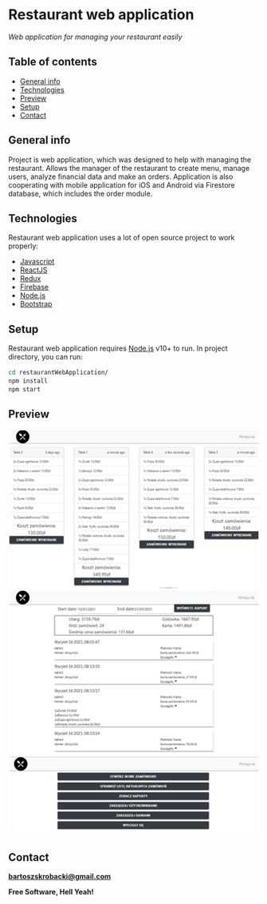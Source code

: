 # Restaurant web application
 _Web application for managing your restaurant easily_

## Table of contents

* [General info](#general-info)
* [Technologies](#technologies)
* [Preview](#preview)
* [Setup](#setup)
* [Contact](#contact)

## General info
Project is web application, which was designed to help with managing the restaurant. Allows the manager of the restaurant to create menu, manage users, analyze financial data and make an orders. Application is also cooperating with mobile application for iOS and Android via Firestore database, which includes the order module.

## Technologies
Restaurant web application uses a lot of open source project to work properly:
* [Javascript]
* [ReactJS]
* [Redux]
* [Firebase]
* [Node.js]
* [Bootstrap]




## Setup

Restaurant web application requires [Node.js](https://nodejs.org/) v10+ to run.
In project directory, you can run:

```sh
cd restaurantWebApplication/
npm install
npm start
```

## Preview
![Waiter screen](./images/waiterScreen.png)
![Chef screen](./images/chefScreen.png)
![Manager screen](./images/managerScreen.png)
## Contact
**bartoszskrobacki@gmail.com**

**Free Software, Hell Yeah!**

[//]: # (These are reference links used in the body of this note and get stripped out when the markdown processor does its job. There is no need to format nicely because it shouldn't be seen. Thanks SO - http://stackoverflow.com/questions/4823468/store-comments-in-markdown-syntax)

   [ReactJS]: <https://reactjs.org/>
   [git-repo-url]: <https://github.com/joemccann/dillinger.git>
   [Redux]: <https://redux.js.org/>
   [Firebase]: <https://firebase.google.com/>
   [Javascript]: <https://www.javascript.com/>
   [node.js]: <http://nodejs.org>
   [Bootstrap]: <https://getbootstrap.com/>
